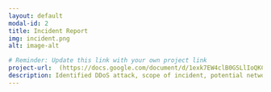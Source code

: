 ```yaml
---
layout: default
modal-id: 2
title: Incident Report
img: incident.png
alt: image-alt

# Reminder: Update this link with your own project link
project-url:  (https://docs.google.com/document/d/1exk7EW4clB0GSLlIoQKCfymYmK1ddliyDGDCc2zRkj0/edit?usp=sharing)
description: Identified DDoS attack, scope of incident, potential network vulnerabilities and protection measures, and properly documented analysis and recovery plans in order to restore normal operations and maintain alignment with NIST CSF best practices.
---
```


